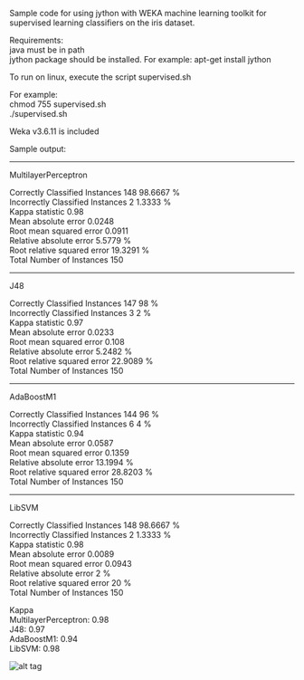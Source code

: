 
Sample code for using jython with WEKA machine learning toolkit
for supervised learning classifiers on the iris dataset.


Requirements:  
java must be in path  
jython package should be installed.  For example:  apt-get install jython  


To run on linux, execute the script supervised.sh

For example:   
chmod 755 supervised.sh   
./supervised.sh  

Weka v3.6.11 is included

Sample output:

------------------------------------
MultilayerPerceptron

Correctly Classified Instances         148               98.6667 %  
Incorrectly Classified Instances         2                1.3333 %  
Kappa statistic                          0.98   
Mean absolute error                      0.0248  
Root mean squared error                  0.0911  
Relative absolute error                  5.5779 %  
Root relative squared error             19.3291 %  
Total Number of Instances              150  

------------------------------------
J48

Correctly Classified Instances         147               98      %  
Incorrectly Classified Instances         3                2      %  
Kappa statistic                          0.97   
Mean absolute error                      0.0233  
Root mean squared error                  0.108  
Relative absolute error                  5.2482 %  
Root relative squared error             22.9089 %  
Total Number of Instances              150  

------------------------------------
AdaBoostM1

Correctly Classified Instances         144               96      %  
Incorrectly Classified Instances         6                4      %  
Kappa statistic                          0.94   
Mean absolute error                      0.0587  
Root mean squared error                  0.1359  
Relative absolute error                 13.1994 %  
Root relative squared error             28.8203 %  
Total Number of Instances              150  

------------------------------------
LibSVM

Correctly Classified Instances         148               98.6667 %  
Incorrectly Classified Instances         2                1.3333 %  
Kappa statistic                          0.98   
Mean absolute error                      0.0089  
Root mean squared error                  0.0943  
Relative absolute error                  2      %  
Root relative squared error             20      %  
Total Number of Instances              150  

Kappa  
MultilayerPerceptron: 0.98  
J48: 0.97  
AdaBoostM1: 0.94  
LibSVM: 0.98  

![alt tag](https://raw.githubusercontent.com/omscs-georgia-tech/cs7641-weka-jython/master/iris-draftman-display.png)
